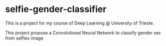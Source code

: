 # selfie-gender-classifier
This is a project for my course of Deep Learning @ University of Trieste.

This project propose a Convolutional Neural Network to classify gender sex from selfies image
